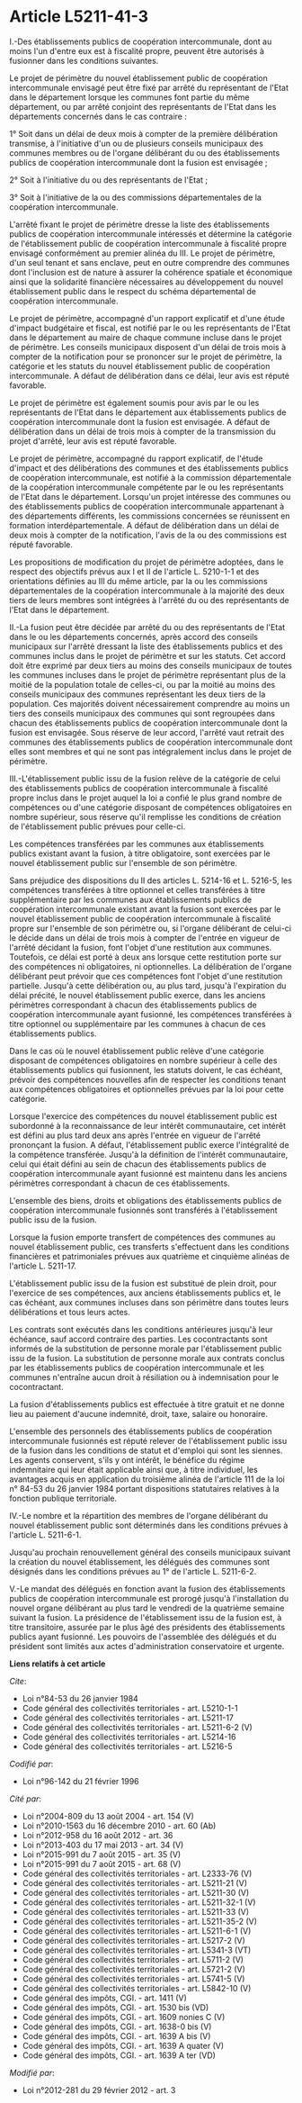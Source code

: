 # Article L5211-41-3

I.-Des établissements publics de coopération intercommunale, dont au moins l'un d'entre eux est à fiscalité propre, peuvent
être autorisés à fusionner dans les conditions suivantes. 

Le projet de périmètre du nouvel établissement public de coopération intercommunale envisagé peut être fixé par arrêté du
représentant de l'Etat dans le département lorsque les communes font partie du même département, ou par arrêté conjoint des
représentants de l'Etat dans les départements concernés dans le cas contraire : 

1° Soit dans un délai de deux mois à compter de la première délibération transmise, à l'initiative d'un ou de plusieurs
conseils municipaux des communes membres ou de l'organe délibérant du ou des établissements publics de coopération
intercommunale dont la fusion est envisagée ; 

2° Soit à l'initiative du ou des représentants de l'Etat ; 

3° Soit à l'initiative de la ou des commissions départementales de la coopération intercommunale. 

L'arrêté fixant le projet de périmètre dresse la liste des établissements publics de coopération intercommunale intéressés et
détermine la catégorie de l'établissement public de coopération intercommunale à fiscalité propre envisagé conformément au
premier alinéa du III. Le projet de périmètre, d'un seul tenant et sans enclave, peut en outre comprendre des communes dont
l'inclusion est de nature à assurer la cohérence spatiale et économique ainsi que la solidarité financière nécessaires au
développement du nouvel établissement public dans le respect du schéma départemental de coopération intercommunale. 

Le projet de périmètre, accompagné d'un rapport explicatif et d'une étude d'impact budgétaire et fiscal, est notifié par le
ou les représentants de l'Etat dans le département au maire de chaque commune incluse dans le projet de périmètre. Les
conseils municipaux disposent d'un délai de trois mois à compter de la notification pour se prononcer sur le projet de
périmètre, la catégorie et les statuts du nouvel établissement public de coopération intercommunale. A défaut de délibération
dans ce délai, leur avis est réputé favorable. 

Le projet de périmètre est également soumis pour avis par le ou les représentants de l'Etat dans le département aux
établissements publics de coopération intercommunale dont la fusion est envisagée. A défaut de délibération dans un délai de
trois mois à compter de la transmission du projet d'arrêté, leur avis est réputé favorable. 

Le projet de périmètre, accompagné du rapport explicatif, de l'étude d'impact et des délibérations des communes et des
établissements publics de coopération intercommunale, est notifié à la commission départementale de la coopération
intercommunale compétente par le ou les représentants de l'Etat dans le département. Lorsqu'un projet intéresse des communes
ou des établissements publics de coopération intercommunale appartenant à des départements différents, les commissions
concernées se réunissent en formation interdépartementale. A défaut de délibération dans un délai de deux mois à compter de
la notification, l'avis de la ou des commissions est réputé favorable. 

Les propositions de modification du projet de périmètre adoptées, dans le respect des objectifs prévus aux I et II de
l'article L. 5210-1-1 et des orientations définies au III du même article, par la ou les commissions départementales de la
coopération intercommunale à la majorité des deux tiers de leurs membres sont intégrées à l'arrêté du ou des représentants de
l'Etat dans le département. 

II.-La fusion peut être décidée par arrêté du ou des représentants de l'Etat dans le ou les départements concernés, après
accord des conseils municipaux sur l'arrêté dressant la liste des établissements publics et des communes inclus dans le
projet de périmètre et sur les statuts. Cet accord doit être exprimé par deux tiers au moins des conseils municipaux de
toutes les communes incluses dans le projet de périmètre représentant plus de la moitié de la population totale de celles-ci,
ou par la moitié au moins des conseils municipaux des communes représentant les deux tiers de la population. Ces majorités
doivent nécessairement comprendre au moins un tiers des conseils municipaux des communes qui sont regroupées dans chacun des
établissements publics de coopération intercommunale dont la fusion est envisagée. Sous réserve de leur accord, l'arrêté vaut
retrait des communes des établissements publics de coopération intercommunale dont elles sont membres et qui ne sont pas
intégralement inclus dans le projet de périmètre. 

III.-L'établissement public issu de la fusion relève de la catégorie de celui des établissements publics de coopération
intercommunale à fiscalité propre inclus dans le projet auquel la loi a confié le plus grand nombre de compétences ou d'une
catégorie disposant de compétences obligatoires en nombre supérieur, sous réserve qu'il remplisse les conditions de création
de l'établissement public prévues pour celle-ci. 

Les compétences transférées par les communes aux établissements publics existant avant la fusion, à titre obligatoire, sont
exercées par le nouvel établissement public sur l'ensemble de son périmètre. 

Sans préjudice des dispositions du II des articles L. 5214-16 et L. 5216-5, les compétences transférées à titre optionnel et
celles transférées à titre supplémentaire par les communes aux établissements publics de coopération intercommunale existant
avant la fusion sont exercées par le nouvel établissement public de coopération intercommunale à fiscalité propre sur
l'ensemble de son périmètre ou, si l'organe délibérant de celui-ci le décide dans un délai de trois mois à compter de
l'entrée en vigueur de l'arrêté décidant la fusion, font l'objet d'une restitution aux communes. Toutefois, ce délai est
porté à deux ans lorsque cette restitution porte sur des compétences ni obligatoires, ni optionnelles. La délibération de
l'organe délibérant peut prévoir que ces compétences font l'objet d'une restitution partielle. Jusqu'à cette délibération ou,
au plus tard, jusqu'à l'expiration du délai précité, le nouvel établissement public exerce, dans les anciens périmètres
correspondant à chacun des établissements publics de coopération intercommunale ayant fusionné, les compétences transférées à
titre optionnel ou supplémentaire par les communes à chacun de ces établissements publics. 

Dans le cas où le nouvel établissement public relève d'une catégorie disposant de compétences obligatoires en nombre
supérieur à celle des établissements publics qui fusionnent, les statuts doivent, le cas échéant, prévoir des compétences
nouvelles afin de respecter les conditions tenant aux compétences obligatoires et optionnelles prévues par la loi pour cette
catégorie. 

Lorsque l'exercice des compétences du nouvel établissement public est subordonné à la reconnaissance de leur intérêt
communautaire, cet intérêt est défini au plus tard deux ans après l'entrée en vigueur de l'arrêté prononçant la fusion. A
défaut, l'établissement public exerce l'intégralité de la compétence transférée. Jusqu'à la définition de l'intérêt
communautaire, celui qui était défini au sein de chacun des établissements publics de coopération intercommunale ayant
fusionné est maintenu dans les anciens périmètres correspondant à chacun de ces établissements. 

L'ensemble des biens, droits et obligations des établissements publics de coopération intercommunale fusionnés sont
transférés à l'établissement public issu de la fusion. 

Lorsque la fusion emporte transfert de compétences des communes au nouvel établissement public, ces transferts s'effectuent
dans les conditions financières et patrimoniales prévues aux quatrième et cinquième alinéas de l'article L. 5211-17. 

L'établissement public issu de la fusion est substitué de plein droit, pour l'exercice de ses compétences, aux anciens
établissements publics et, le cas échéant, aux communes incluses dans son périmètre dans toutes leurs délibérations et tous
leurs actes. 

Les contrats sont exécutés dans les conditions antérieures jusqu'à leur échéance, sauf accord contraire des parties. Les
cocontractants sont informés de la substitution de personne morale par l'établissement public issu de la fusion. La
substitution de personne morale aux contrats conclus par les établissements publics de coopération intercommunale et les
communes n'entraîne aucun droit à résiliation ou à indemnisation pour le cocontractant. 

La fusion d'établissements publics est effectuée à titre gratuit et ne donne lieu au paiement d'aucune indemnité, droit,
taxe, salaire ou honoraire. 

L'ensemble des personnels des établissements publics de coopération intercommunale fusionnés est réputé relever de
l'établissement public issu de la fusion dans les conditions de statut et d'emploi qui sont les siennes. Les agents
conservent, s'ils y ont intérêt, le bénéfice du régime indemnitaire qui leur était applicable ainsi que, à titre individuel,
les avantages acquis en application du troisième alinéa de l'article 111 de la loi n° 84-53 du 26 janvier 1984 portant
dispositions statutaires relatives à la fonction publique territoriale. 

IV.-Le nombre et la répartition des membres de l'organe délibérant du nouvel établissement public sont déterminés dans les
conditions prévues à l'article L. 5211-6-1. 

Jusqu'au prochain renouvellement général des conseils municipaux suivant la création du nouvel établissement, les délégués
des communes sont désignés dans les conditions prévues au 1° de l'article L. 5211-6-2. 

V.-Le mandat des délégués en fonction avant la fusion des établissements publics de coopération intercommunale est prorogé
jusqu'à l'installation du nouvel organe délibérant au plus tard le vendredi de la quatrième semaine suivant la fusion. La
présidence de l'établissement issu de la fusion est, à titre transitoire, assurée par le plus âgé des présidents des
établissements publics ayant fusionné. Les pouvoirs de l'assemblée des délégués et du président sont limités aux actes
d'administration conservatoire et urgente.

**Liens relatifs à cet article**

_Cite_:

  - Loi n°84-53 du 26 janvier 1984
  - Code général des collectivités territoriales - art. L5210-1-1
  - Code général des collectivités territoriales - art. L5211-17
  - Code général des collectivités territoriales - art. L5211-6-2 (V)
  - Code général des collectivités territoriales - art. L5214-16
  - Code général des collectivités territoriales - art. L5216-5

_Codifié par_:

  - Loi n°96-142 du 21 février 1996

_Cité par_:

  - Loi n°2004-809 du 13 août 2004 - art. 154 (V)
  - Loi n°2010-1563 du 16 décembre 2010 - art. 60 (Ab)
  - Loi n°2012-958 du 16 août 2012 - art. 36
  - Loi n°2013-403 du 17 mai 2013 - art. 34 (V)
  - Loi n°2015-991 du 7 août 2015 - art. 35 (V)
  - Loi n°2015-991 du 7 août 2015 - art. 68 (V)
  - Code général des collectivités territoriales - art. L2333-76 (V)
  - Code général des collectivités territoriales - art. L5211-21 (V)
  - Code général des collectivités territoriales - art. L5211-30 (V)
  - Code général des collectivités territoriales - art. L5211-32-1 (V)
  - Code général des collectivités territoriales - art. L5211-33 (V)
  - Code général des collectivités territoriales - art. L5211-35-2 (V)
  - Code général des collectivités territoriales - art. L5211-6-1 (V)
  - Code général des collectivités territoriales - art. L5217-2 (V)
  - Code général des collectivités territoriales - art. L5341-3 (VT)
  - Code général des collectivités territoriales - art. L5711-2 (V)
  - Code général des collectivités territoriales - art. L5721-2 (V)
  - Code général des collectivités territoriales - art. L5741-5 (V)
  - Code général des collectivités territoriales - art. L5842-10 (V)
  - Code général des impôts, CGI. - art. 1411 (V)
  - Code général des impôts, CGI. - art. 1530 bis (VD)
  - Code général des impôts, CGI. - art. 1609 nonies C (V)
  - Code général des impôts, CGI. - art. 1638-0 bis (V)
  - Code général des impôts, CGI. - art. 1639 A bis (V)
  - Code général des impôts, CGI. - art. 1639 A quater (V)
  - Code général des impôts, CGI. - art. 1639 A ter (VD)

_Modifié par_:

  - Loi n°2012-281 du 29 février 2012 - art. 3
